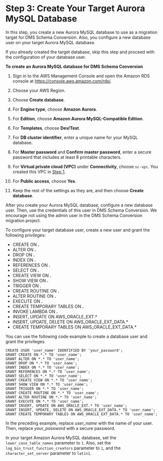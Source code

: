 # Step 3: Create Your Target Aurora MySQL Database<a name="schema-conversion-oracle-aurora-mysql-step-3"></a>

In this step, you create a new Aurora MySQL database to use as a migration target for DMS Schema Conversion\. Also, you configure a new database user on your target Aurora MySQL database\.

If you already created the target database, skip this step and proceed with the configuration of your database user\.

 **To create an Aurora MySQL database for DMS Schema Conversion** 

1. Sign in to the AWS Management Console and open the Amazon RDS console at [https://console\.aws\.amazon\.com/rds/](https://console.aws.amazon.com/rds/)\.

1. Choose your AWS Region\.

1. Choose **Create database**\.

1. For **Engine type**, choose **Amazon Aurora**\.

1. For **Edition**, choose **Amazon Aurora MySQL\-Compatible Edition**\.

1. For **Templates**, choose **Dev/Test**\.

1. For **DB cluster identifier**, enter a unique name for your MySQL database\.

1. For **Master password** and **Confirm master password**, enter a secure password that includes at least 8 printable characters\.

1. For **Virtual private cloud \(VPC\)** under **Connectivity**, choose `sc-vpc`\. You created this VPC in [Step 1](schema-conversion-oracle-aurora-mysql-step-1.md)\.

1. For **Public access**, choose **Yes**\.

1. Keep the rest of the settings as they are, and then choose **Create database**\.

After you create your Aurora MySQL database, configure a new database user\. Then, use the credentials of this user in DMS Schema Conversion\. We encourage not using the admin user in the DMS Schema Conversion migration project\.

To configure your target database user, create a new user and grant the following privileges:
+ CREATE ON **\.** 
+ ALTER ON **\.** 
+ DROP ON **\.** 
+ INDEX ON **\.** 
+ REFERENCES ON **\.** 
+ SELECT ON **\.** 
+ CREATE VIEW ON **\.** 
+ SHOW VIEW ON **\.** 
+ TRIGGER ON **\.** 
+ CREATE ROUTINE ON **\.** 
+ ALTER ROUTINE ON **\.** 
+ EXECUTE ON **\.** 
+ CREATE TEMPORARY TABLES ON **\.** 
+ INVOKE LAMBDA ON **\.** 
+ INSERT, UPDATE ON AWS\_ORACLE\_EXT\.\*
+ INSERT, UPDATE, DELETE ON AWS\_ORACLE\_EXT\_DATA\.\*
+ CREATE TEMPORARY TABLES ON AWS\_ORACLE\_EXT\_DATA\.\*

You can use the following code example to create a database user and grant the privileges\.

```
CREATE USER 'user_name' IDENTIFIED BY 'your_password';
GRANT CREATE ON *.* TO 'user_name';
GRANT ALTER ON *.* TO 'user_name';
GRANT DROP ON *.* TO 'user_name';
GRANT INDEX ON *.* TO 'user_name';
GRANT REFERENCES ON *.* TO 'user_name';
GRANT SELECT ON *.* TO 'user_name';
GRANT CREATE VIEW ON *.* TO 'user_name';
GRANT SHOW VIEW ON *.* TO 'user_name';
GRANT TRIGGER ON *.* TO 'user_name';
GRANT CREATE ROUTINE ON *.* TO 'user_name';
GRANT ALTER ROUTINE ON *.* TO 'user_name';
GRANT EXECUTE ON *.* TO 'user_name';
GRANT INSERT, UPDATE ON AWS_ORACLE_EXT.* TO 'user_name';
GRANT INSERT, UPDATE, DELETE ON AWS_ORACLE_EXT_DATA.* TO 'user_name';
GRANT CREATE TEMPORARY TABLES ON AWS_ORACLE_EXT_DATA.* TO 'user_name';
```

In the preceding example, replace *user\_name* with the name of your user\. Then, replace *your\_password* with a secure password\.

In your target Amazon Aurora MySQL database, set the `lower_case_table_names` parameter to `1`\. Also, set the `log_bin_trust_function_creators` parameter to `1`, and the `character_set_server` parameter to `latin1`\.